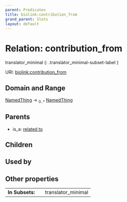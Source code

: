 ```yaml
---
parent: Predicates
title: biolink:contribution_from
grand_parent: Slots
layout: default
---
```


# Relation: contribution_from

translator_minimal
{: .translator_minimal-subset-label }




URI: [biolink:contribution_from](https://w3id.org/biolink/vocab/contribution_from)

## Domain and Range

[NamedThing](NamedThing.md) ->  <sub>0..*</sub> [NamedThing](NamedThing.md)

## Parents

 *  is_a: [related to](related_to.md)

## Children


## Used by


## Other properties

|  |  |  |
| --- | --- | --- |
| **In Subsets:** | | translator_minimal |

